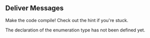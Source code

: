 ﻿## Deliver Messages

Make the code compile! Check out the hint if you're stuck.

<div class="hint">The declaration of the enumeration type has not been defined yet.</div>

